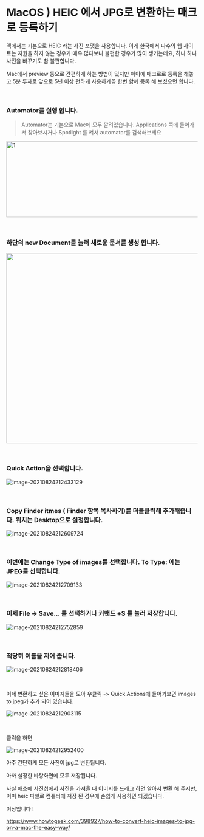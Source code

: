# MacOS ) HEIC 에서 JPG로 변환하는 매크로 등록하기



맥에서는 기본으로 HEIC 라는 사진 포맷을 사용합니다. 이게 한국에서 다수의 웹 사이트는 지원을 하지 않는 경우가 매우 많다보니 불편한 경우가 많이 생기는데요, 하나 하나 사진을 바꾸기도 참 불편합니다.

Mac에서 preview 등으로 간편하게 하는 방법이 있지만 아이에 매크로로 등록을 해놓고 5분 투자로 앞으로 5년 이상 편하게 사용하게끔 한번 함께 등록 해 보셨으면 합니다.

​	

### Automator를 실행 합니다.

> Automator는 기본으로 Mac에 모두 깔려있습니다. Applications 쪽에 들어가서 찾아보시거나 Spotlight 를 켜서 automator를 검색해보세요



<img src=https://raw.githubusercontent.com/Shane-Park/markdownBlog/master/OS/mac/tips/heicToJpg.assets/image-20210824212243030.webp width=750 height=200 alt=1>

​	

### 하단의 new Document를 눌러 새로운 문서를 생성 합니다.

<img src=https://raw.githubusercontent.com/Shane-Park/markdownBlog/master/OS/mac/tips/heicToJpg.assets/image-20210824212406674.webp width=750 height=500>

​	

### Quick Action을 선택합니다.

![image-20210824212433129](https://raw.githubusercontent.com/Shane-Park/markdownBlog/master/OS/mac/tips/heicToJpg.assets/image-20210824212433129.webp)

​	

### Copy Finder itmes ( Finder 항목 복사하기)를 더블클릭해 추가해줍니다. 위치는 Desktop으로 설정합니다.

![image-20210824212609724](https://raw.githubusercontent.com/Shane-Park/markdownBlog/master/OS/mac/tips/heicToJpg.assets/image-20210824212609724.webp)

​		

### 이번에는 Change Type of images를 선택합니다. To Type: 에는 JPEG를 선택합니다.

![image-20210824212709133](https://raw.githubusercontent.com/Shane-Park/markdownBlog/master/OS/mac/tips/heicToJpg.assets/image-20210824212709133.webp)

​	

### 이제 File -> Save... 를 선택하거나 커맨드 +S 를 눌러 저장합니다.

![image-20210824212752859](https://raw.githubusercontent.com/Shane-Park/markdownBlog/master/OS/mac/tips/heicToJpg.assets/image-20210824212752859.webp)

​	

### 적당히 이름을 지어 줍니다.

![image-20210824212818406](https://raw.githubusercontent.com/Shane-Park/markdownBlog/master/OS/mac/tips/heicToJpg.assets/image-20210824212818406.webp)

​	

이제  변환하고 싶은 이미지들을 모아 우클릭 -> Quick Actions에 들어가보면 images to jpeg가 추가 되어 있습니다.

![image-20210824212903115](https://raw.githubusercontent.com/Shane-Park/markdownBlog/master/OS/mac/tips/heicToJpg.assets/image-20210824212903115.webp)

​	

클릭을 하면	

![image-20210824212952400](https://raw.githubusercontent.com/Shane-Park/markdownBlog/master/OS/mac/tips/heicToJpg.assets/image-20210824212952400.webp)

아주 간단하게 모든 사진이 jpg로 변환됩니다.

아까 설정한 바탕화면에 모두 저장됩니다.



사실 애초에 사진첩에서 사진을 가져올 때 이미지를 드래그 하면 알아서 변환 해 주지만, 이미 heic 파일로 컴퓨터에 저장 된 경우에 손쉽게 사용하면 되겠습니다.

이상입니다 !



https://www.howtogeek.com/398927/how-to-convert-heic-images-to-jpg-on-a-mac-the-easy-way/